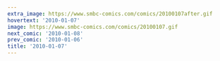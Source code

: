 ```yaml
---
extra_image: https://www.smbc-comics.com/comics/20100107after.gif
hovertext: '2010-01-07'
image: https://www.smbc-comics.com/comics/20100107.gif
next_comic: '2010-01-08'
prev_comic: '2010-01-06'
title: '2010-01-07'
---
```



